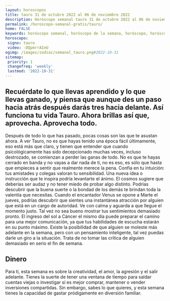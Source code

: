```yaml
---
layout: horoscopos
title: tauro 31 de octubre 2022 al 06 de noviembre 2022 
description: Horóscopo semanal tauro 31 de octubre 2022 al 06 de noviembre 2022. Recuérdate lo que llevas aprendido y lo que llevas ganado, y piensa que aunque des un paso hacia atrás después darás tres hacia delante. Así funciona tu vida Tauro. Ahora brillas así que, aprovecha. Aprovecha todo.
permalink: /horoscopo-semanal-gratis/tauro/
home: FALSE
keywords: horóscopo semanal, horóscopo de la semana, horóscopo, horóscopo gratis,horóscopos, horóscopo esperanza gracia, horoscopos tauro la semana, horóscopos gratis, Tarot, Astrologia, Zodíaco, tauro, horoscopo gratis, semanal
horoscopo:
 signo: tauro
 video: -DQpmrrAIeU
ogimg: /images/zodiac/semanal_tauro.png#2022-10-31
sitemap:
 priority: 1
 changefreq: 'weekly'
 lastmod: '2022-10-31'
---
```




## Recuérdate lo que llevas aprendido y lo que llevas ganado, y piensa que aunque des un paso hacia atrás después darás tres hacia delante. Así funciona tu vida Tauro. Ahora brillas así que, aprovecha. Aprovecha todo.

Después de todo lo que has pasado, pocas cosas son las que te asustan ahora. A ver Tauro, no es que hayas tenido una época fácil últimamente, eso está más que claro, y tienen que entender que cuando psicológicamente has sido decepcionado muchas veces, incluso destrozado, se comienzan a perder las ganas de todo. No es que te hayas cerrado en banda y no vayas a dar nada de ti, no es eso, es sólo que 
 hasta que empieces a sentir que realmente merece la pena.
Confía en tu intuición: tus amistades y colegas valoran tu sensibilidad. Una nueva idea o instrucción que te inspira podría levantarte el ánimo. El cosmos sugiere que deberías ser audaz y no tener miedo de probar algo distinto. Podrías descubrir que la buena suerte o la bondad de los demás te brindan toda la valentía que necesitas. Cuando el encantador Venus se opone a Marte el jueves, podrías descubrir que sientes una instantánea atracción por alguien que está en un cargo de autoridad. Ve con calma y aguarda a que llegue el momento justo. Tal vez no sea bueno mostrar tus sentimientos demasiado pronto. 
El ingreso del sol a Cáncer el mismo día puede preparar el camino para una mejor comunicación, ya que tus habilidades de escucha estarán en su punto máximo. Existe la posibilidad de que alguien se moleste más adelante en la semana, pero con un pensamiento inteligente, tal vez puedas darle un giro a la situación. Trata de no tomar las crítica de alguien demasiado en serio el fin de semana.

## Dinero

Para ti, esta semana es sobre la creatividad, el amor, la agresión y el salir adelante. Tienes la suerte de tener una ventana de tiempo para saldar cuentas viejas o investigar si es mejor comprar, mantener o vender inversiones compartidas. Sin embargo, sabes lo que quieres, y esta semana tienes la capacidad de gastar pródigamente en diversión familiar.